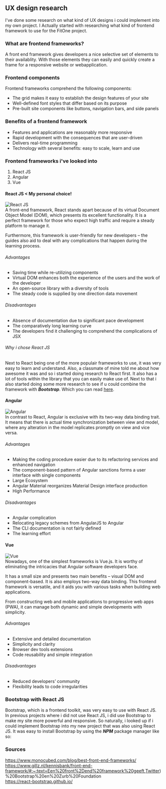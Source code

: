 ## UX design research
I've done some research on what kind of UX designs i could implement into my own project. I Actually started with researching what kind of frontend framework to use
for the FitOne project. 

### What are frontend frameworks?
A front end framework gives developers a nice selective set of elements to their availablity. With those elements they can easily and quickly create a frame for a 
responsive website or webapplication.

### Frontend components
Frontend frameworks comprehend the following components:
* The grid makes it easy to establish the design features of your site
* Well-defined font styles that differ based on its purpose
* Pre-built site components like buttons, navigation bars, and side panels

### Benefits of a frontend framework
* Features and applications are reasonably more responsive
* Rapid development with the consequences that are user-driven
* Delivers real-time programming
* Technology with several benefits: easy to scale, learn and use

### Frontend frameworks i've looked into
1. React JS
2. Angular 
3. Vue

#### React JS < My personal choice!
![React JS](https://www.monocubed.com/wp-content/uploads/2022/02/reactjs-dev.png) \
A front-end framework, React stands apart because of its virtual Document Object Model (DOM), which presents its excellent functionality. 
It is a perfect framework for those who expect high traffic and require a steady platform to manage it.

Furthermore, this framework is user-friendly for new developers – the guides also aid to deal with any complications that happen during the learning process.

###### Advantages
* Saving time while re-utilizing components
* Virtual DOM enhances both the experience of the users and the work of the developer
* An open-source library with a diversity of tools
* The steady code is supplied by one direction data movement

###### Disadvantages
* Absence of documentation due to significant pace development
* The comparatively long learning curve
* The developers find it challenging to comprehend the complications of JSX

###### Why i chose React JS
Next to React being one of the more populair frameworks to use, it was very easy to learn and understand. Also, a classmate of mine told me about how awesome it was
and so i started doing research to React first. It also has a lot of tools within the library that you can easily make use of. Next to that i also started doing some
more research to see if u could combine the framework with ***Bootstrap***. Which you can read [here](#bootstrap-with-react-js).

#### Angular
![Angular](https://www.monocubed.com/wp-content/uploads/2021/02/angular.jpg) \
In contrast to React, Angular is exclusive with its two-way data binding trait. It means that there is actual time synchronization between view and model, 
where any alteration in the model replicates promptly on view and vice versa.

###### Advantages
* Making the coding procedure easier due to its refactoring services and enhanced navigation
* The component-based pattern of Angular sanctions forms a user interface with single components
* Large Ecosystem
* Angular Material reorganizes Material Design interface production
* High Performance

###### Disadvantages
* Angular complication
* Relocating legacy schemes from AngularJS to Angular
* The CLI documentation is not fairly defined
* The learning effort

#### Vue
![Vue](https://www.monocubed.com/wp-content/uploads/2020/10/mb-vue-js.jpg) \
Nowadays, one of the simplest frameworks is Vue.js. It is worthy of eliminating the intricacies that Angular software developers face.

It has a small size and presents two main benefits – visual DOM and component-based. It is also employs two-way data binding. This frontend framework is versatile, and it aids you with various tasks when building web applications.

From constructing web and mobile applications to progressive web apps (PWA), it can manage both dynamic and simple developments with simplicity.

###### Advantages
* Extensive and detailed documentation
* Simplicity and clarity
* Browser dev tools extensions
* Code reusability and simple integration

###### Disadvantages
* Reduced developers’ community
* Flexibility leads to code irregularities

### Bootstrap with React JS
Bootstrap, which is a frontend toolkit, was very easy to use with React JS. In previous projects where i did not use React JS, i did use Bootstrap to make my site more powerful and responsive. So naturally, i looked up if i could implement Bootstrap into my new project that was also using React JS. It was easy to install Bootstrap
by using the ***NPM*** package manager like so:


### Sources
https://www.monocubed.com/blog/best-front-end-frameworks/ \
https://www.gillz.nl/kennisbank/front-end-framework/#:~:text=Een%20front%2Dend%20framework%20geeft,Twitter)%20Bootstrap%20en%20Zurb%20Foundation \
https://react-bootstrap.github.io/
